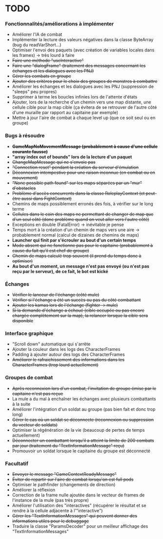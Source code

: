 # TODO

### Fonctionnalités/améliorations à implémenter ###

* Améliorer l'IA de combat
* Implémenter la lecture des valeurs négatives dans la classe ByteArray (bug du readVarShort...)
* Optimiser l'envoi des paquets (avec création de variables locales dans les frames) -> très lourd à faire
* ~~Faire une méthode "useInteractive"~~
* ~~Faire une "dialogFrame" (traitement des messages concernant les échanges et les dialogues avec les PNJ)~~
* ~~Gérer les combats en groupe~~
* ~~Ajouter des critères pour le choix des groupes de monstres à combattre~~
* Améliorer les échanges et les dialogues avec les PNJ (suppression de "sleeps" peu propres)
* Supprimer à terme les boucles infinies lors de l'attente d'états
* Ajouter, lors de la recherche d'un chemin vers une map distante, une cellule cible pour la map cible (ça évitera de se retrouver de l'autre côté d'une muraille par rapport au capitaine par exemple)
* Mettre à jour l'aire de combat à chaque level up (que ce soit seul ou en groupe)

### Bugs à résoudre ###

* ~~**GameMapNoMovementMessage (probablement à cause d'une cellule courante fausse)**~~
* **"array index out of bounds" lors de la lecture d'un paquet**
* ~~ChangeMapMessage qui ne s'envoie pas~~
* ~~"Connection reset" pendant la création du serveur d'émulation~~
* ~~Déconnexion intempestive pour une raison inconnue (en combat ou en mouvement)~~
* ~~"None possible path found" sur les maps séparées par un "mur" d'obstacles~~
* ~~Problème d'accès concurrents dans la classe RoleplayContext (et peut-être aussi dans FightContext)~~
* Chemins de maps possiblement erronés des fois, à vérifier sur le long terme
* ~~Cellules dans le coin des maps ne permettant de changer de map que d'un seul côté (donc problème quand on veut aller vers l'autre côté)~~
* Exceptions en double (FatalError) -> inévitable je pense
* Temps mort à la création d'un chemin de maps vers une aire -> probablement normal (calcul de dizaines de chemins de maps)
* **Launcher qui finit par s'écrouler au bout d'un certain temps**
* ~~Mode absent qui ne fonctionne pas pour le capitaine (probablement à cause du fait qu'il est chef de groupe)~~
* ~~Chemin de maps calculé trop souvent (il prend du temps donc à optimiser)~~
* **Au bout d'un moment, un message n'est pas envoyé (ou n'est pas reçu par le serveur), de ce fait, le bot est kické**

### Échanges ###

* ~~Vérifier le lanceur de l'échange (côté mule)~~
* ~~Vérifier si l'échange a été un succès ou pas du côté combattant~~
* ~~Ajouter les kamas lors de l'échange (fighter -> mule)~~
* ~~Si la demande d'échange a échoué (cible occupée ou pas encore chargée complètement sur la map), la relancer lorsque la cible sera disponible~~

### Interface graphique ###

* "Scroll down" automatique qui s'arrête
* Ajouter la couleur dans les logs des CharacterFrames
* Padding à ajouter autour des logs des CharacterFrames
* ~~Améliorer le rafraichissement des informations dans les CharacterFrames (trop lourd actuellement)~~

### Groupes de combat ###

* ~~Après reconnexion lors d'un combat, l'invitation de groupe émise par le capitaine n'est pas reçue~~
* La mule a du mal à enchaîner les échanges avec plusieurs combattants à la suite
* Améliorer l'intégration d'un soldat au groupe (pas bien fait et donc trop long)
* ~~Gérer le cas où un soldat se déconnecte (reconnexion ou suppression du vecteur de soldats)~~
* Optimiser la régénération de la vie (beaucoup de pertes de temps actuellement)
* ~~Déconnecter un combattant lorsqu'il a atteint la limite de 200 combats par jour (traitement du "TextInformationMessage" reçu)~~
* Promouvoir un soldat lorsque le capitaine du groupe est déconnecté

### Facultatif ###

* ~~Envoyer le message "GameContextReadyMessage"~~
* ~~Éviter de repartir sur l'aire de combat lorsqu'on est full pods~~
* Optimiser le pathfinder (changements de direction)
* Améliorer la réflexion
* Correction de la frame nulle ajoutée dans le vecteur de frames de l'instance de la mule (pas très propre)
* Améliorer l'utilisation des "interactives" (récupérer le résultat et se rendre à la cellule adjacente à l'"interactive")
* ~~Gérer les "TextInformationMessages" qui peuvent donner des informations utiles pour le debuggage~~
* Traduire la classe "ParamsDecoder" pour un meilleur affichage des "TextInformationMessages"